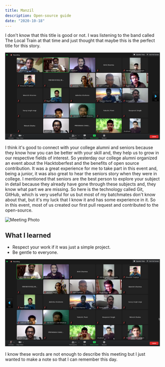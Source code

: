 ```yaml
---
title: Manzil
description: Open-source guide
date: "2020-10-18"
---
```


I don't know that this title is good or not. I was listening to the band called The Local Train at that time and just thought that maybe this is the perfect title for this story.

![Meeting Photo](./meet1.png)

I think it's good to connect with your college alumni and seniors because they know how you can be better with your skill and, they help us to grow in our respective fields of interest. So yesterday our college alumni organized an event about the Hacktoberfest and the benefits of open source contribution. It was a great experience for me to take part in this event and, being a junior, it was also great to hear the seniors story when they were in college. I mentioned that seniors are the best person to explore your subject in detail because they already have gone through these subjects and, they know what part we are missing. So here is the technology called Git, GitHub, which is very useful for us but most of my batchmates don't know about that, but it's my luck that I know it and has some experience in it. So in this event, most of us created our first pull request and contributed to the open-source.

![Meeting Photo](./meet.png)

## What I learned 
 * Respect your work if it was just a simple project.
 * Be gentle to everyone.


![Meeting Photo](./meet2.png)


I know these words are not enough to describe this meeting but I just wanted to make a note so that I can remember this day.